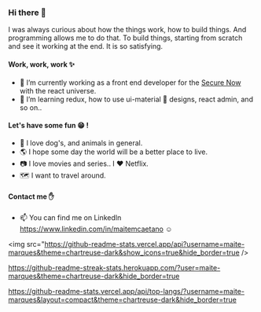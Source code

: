 ### Hi there 👋

I was always curious about how the things work, how to build things. And programming allows me to do that. To build things, starting from scratch and see it working at the end. It is so satisfying. 

#### Work, work, work :sparkles:

- 🔭 I’m currently working as a front end developer for the <a href="https://www.breachsecurenow.com">Secure Now</a> with the react universe.
- 🌱 I’m learning redux, how to use ui-material :nail_care: designs, react admin, and so on..

#### Let's have some fun :grin: !

- :dog: I love dog's, and animals in general.
- :earth_americas: I hope some day the world will be a better place to live.
- :camera: I love movies and series.. I :heart: Netflix.
- :world_map: I want to travel around.

#### Contact me :raised_hand:

- 📫 You can find me on LinkedIn https://www.linkedin.com/in/maitemcaetano :relaxed:

<img src="https://github-readme-stats.vercel.app/api?username=maite-marques&theme=chartreuse-dark&show_icons=true&hide_border=true />

https://github-readme-streak-stats.herokuapp.com/?user=maite-marques&theme=chartreuse-dark&hide_border=true

https://github-readme-stats.vercel.app/api/top-langs/?username=maite-marques&layout=compact&theme=chartreuse-dark&hide_border=true
